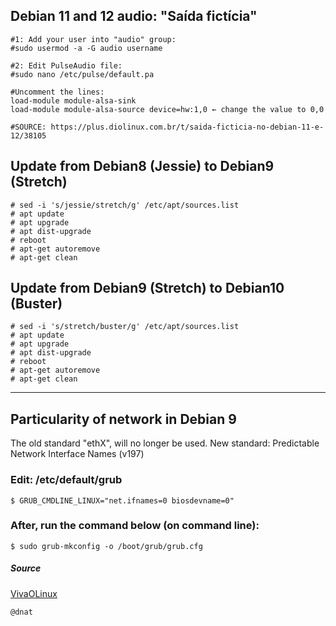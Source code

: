 ## Debian 11 and 12 audio: "Saída fictícia"

```
#1: Add your user into "audio" group:
#sudo usermod -a -G audio username

#2: Edit PulseAudio file:
#sudo nano /etc/pulse/default.pa

#Uncomment the lines:
load-module module-alsa-sink
load-module module-alsa-source device=hw:1,0 ← change the value to 0,0

#SOURCE: https://plus.diolinux.com.br/t/saida-ficticia-no-debian-11-e-12/38105
```

## Update from Debian8 (Jessie) to Debian9 (Stretch)

```
# sed -i 's/jessie/stretch/g' /etc/apt/sources.list
# apt update
# apt upgrade
# apt dist-upgrade
# reboot
# apt-get autoremove
# apt-get clean
```

## Update from Debian9 (Stretch) to Debian10 (Buster)

```
# sed -i 's/stretch/buster/g' /etc/apt/sources.list
# apt update
# apt upgrade
# apt dist-upgrade
# reboot
# apt-get autoremove
# apt-get clean
```
---

## Particularity of network in Debian 9

The old standard "ethX", will no longer be used.
New standard: Predictable Network Interface Names (v197)

### Edit: /etc/default/grub
`$ GRUB_CMDLINE_LINUX="net.ifnames=0 biosdevname=0"`

### After, run the command below (on command line):
`$ sudo grub-mkconfig -o /boot/grub/grub.cfg`

##### Source
[VivaOLinux](https://www.vivaolinux.com.br/dica/Como-mudar-o-nome-da-interface-de-rede-padrao-do-Ubuntu)

```
@dnat
```

